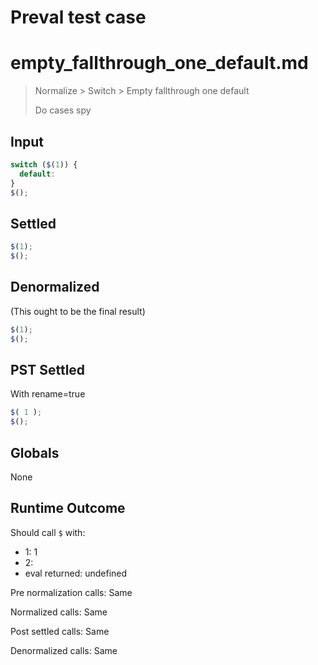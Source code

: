 # Preval test case

# empty_fallthrough_one_default.md

> Normalize > Switch > Empty fallthrough one default
>
> Do cases spy

## Input

`````js filename=intro
switch ($(1)) {
  default:
}
$();
`````


## Settled


`````js filename=intro
$(1);
$();
`````


## Denormalized
(This ought to be the final result)

`````js filename=intro
$(1);
$();
`````


## PST Settled
With rename=true

`````js filename=intro
$( 1 );
$();
`````


## Globals


None


## Runtime Outcome


Should call `$` with:
 - 1: 1
 - 2: 
 - eval returned: undefined

Pre normalization calls: Same

Normalized calls: Same

Post settled calls: Same

Denormalized calls: Same

